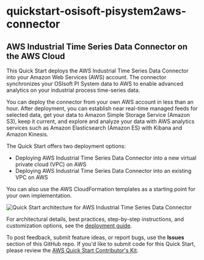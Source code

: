 # quickstart-osisoft-pisystem2aws-connector
## AWS Industrial Time Series Data Connector on the AWS Cloud


This Quick Start deploys the AWS Industrial Time Series Data Connector into your Amazon Web Services (AWS) account. The connector synchronizes your OSIsoft PI System data to AWS to enable advanced analytics on your industrial process time-series data.

You can deploy the connector from your own AWS account in less than an hour. After deployment, you can establish near real-time managed feeds for selected data, get your data to Amazon Simple Storage Service (Amazon S3), keep it current, and explore and analyze your data with AWS analytics services such as Amazon Elasticsearch (Amazon ES) with Kibana and Amazon Kinesis.

The Quick Start offers two deployment options:

- Deploying AWS Industrial Time Series Data Connector into a new virtual private cloud (VPC) on AWS
- Deploying AWS Industrial Time Series Data Connector into an existing VPC on AWS

You can also use the AWS CloudFormation templates as a starting point for your own implementation.

![Quick Start architecture for AWS Industrial Time Series Data Connector](https://d0.awsstatic.com/partner-network/QuickStart/datasheets/osisoft-pi-system-to-aws-connector-architecture.png)

For architectural details, best practices, step-by-step instructions, and customization options, see the 
[deployment guide](https://fwd.aws/m4Vqg).

To post feedback, submit feature ideas, or report bugs, use the **Issues** section of this GitHub repo.
If you'd like to submit code for this Quick Start, please review the [AWS Quick Start Contributor's Kit](https://aws-quickstart.github.io/). 
